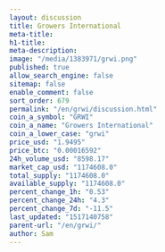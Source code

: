 ```yaml
---
layout: discussion
title: Growers International
meta-title: 
h1-title: 
meta-description: 
image: "/media/1383971/grwi.png"
published: true
allow_search_engine: false
sitemap: false
enable_comment: false
sort_order: 679
permalink: "/en/grwi/discussion.html"
coin_a_symbol: "GRWI"
coin_a_name: "Growers International"
coin_a_lower_case: "grwi"
price_usd: "1.9495"
price_btc: "0.00016592"
24h_volume_usd: "8598.17"
market_cap_usd: "1174608.0"
total_supply: "1174608.0"
available_supply: "1174608.0"
percent_change_1h: "0.53"
percent_change_24h: "4.3"
percent_change_7d: "-11.5"
last_updated: "1517140758"
parent-url: "/en/grwi/"
author: Sam
---
```


